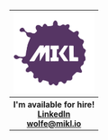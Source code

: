 <div style="display: flex; flex-direction: column; text-align: center; width: 100%">
  <table>
    <thead>
      <tr>
        <th style="text-align: left" colspan="3">
          <div style="text-align: center">
            <a href="https://mikl.io" target="_blank">
              <img
                style="width: 144px; height: 144px"
                src="./img/mikl-logo.svg"
                alt="MIKL icon"
              />
            </a>
          </div>
        </th>
      </tr>
    </thead>
    <tr>
      <th style="text-align: left" colspan="3">
        <div style="text-align: center">
          <span>I'm available for hire!</span>
          <br />
          <a href="https://www.linkedin.com/in/miklwolfe/" target="_blank"
            >LinkedIn</a
          >
          <br />
          <a href="mailto:wolfe@mikl.io" target="_blank">wolfe@mikl.io</a>
        </div>
      </th>
    </tr>
  </table>
</div>
